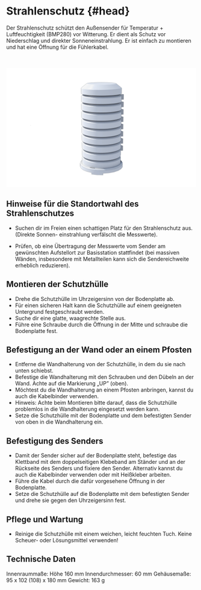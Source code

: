 # Strahlenschutz {#head}
<div class="description">Der Strahlenschutz schützt den Außensender für Temperatur + Luftfeuchtigkeit (BMP280) vor Witterung. Er dient als Schutz vor Niederschlag und direkter Sonneneinstrahlung. Er ist einfach zu montieren und hat eine Öffnung für die Fühlerkabel. </div>

<div class="line">
    <br>
    <br>
</div>

![Der Strahlenschutz](https://github.com/sensebox/resources/raw/master/gitbook_pictures/meteo.png)

## Hinweise für die Standortwahl des Strahlenschutzes
* Suchen  dir  im  Freien  einen  schattigen  Platz  für  den  Strahlenschutz  aus.  (Direkte  Sonnen-
einstrahlung verfälscht die Messwerte). 

* Prüfen, ob eine Übertragung der Messwerte vom Sender am gewünschten Aufstellort
zur  Basisstation  stattfindet  (bei  massiven  Wänden,  insbesondere  mit  Metallteilen  kann
sich die Sendereichweite erheblich reduzieren). 

## Montieren der Schutzhülle 

* Drehe die Schutzhülle im Uhrzeigersinn von der Bodenplatte ab. 
* Für einen sicheren Halt kann die Schutzhülle auf einem geeigneten Untergrund festgeschraubt werden.
* Suche dir eine glatte, waagrechte Stelle aus.
* Führe eine Schraube durch die Öffnung in der Mitte und schraube die Bodenplatte fest.

## Befestigung an der Wand oder an einem Pfosten
* Entferne die Wandhalterung von der Schutzhülle, in dem du sie nach unten schiebst.
* Befestige die Wandhalterung mit den Schrauben und den Dübeln an der Wand. Achte auf die Markierung „UP” (oben).
* Möchtest du die Wandhalterung an einem Pfosten anbringen, kannst du auch die Kabelbinder verwenden.
* Hinweis: Achte beim Montieren bitte darauf, dass die Schutzhülle problemlos in die Wandhalterung eingesetzt werden kann.
* Setze die Schutzhülle mit der Bodenplatte und dem befestigten Sender von oben in die Wandhalterung ein. 

## Befestigung des Senders
* Damit der Sender sicher auf der Bodenplatte steht, befestige das Klettband mit dem doppelseitigen Klebeband am Ständer und an der Rückseite des Senders und fixiere den Sender. Alternativ kannst du auch die Kabelbinder verwenden oder mit Heißkleber arbeiten.
* Führe die Kabel durch die dafür vorgesehene Öffnung in der Bodenplatte.
* Setze die Schutzhülle auf die Bodenplatte mit dem befestigten Sender und drehe sie gegen den Uhrzeigersinn fest.

## Pflege und Wartung
* Reinige die Schutzhülle mit einem weichen, leicht feuchten Tuch. Keine Scheuer- oder Lösungsmittel verwenden! 

## Technische Daten
Innenraummaße: Höhe 160 mm
Innendurchmesser: 60 mm
Gehäusemaße: 95 x 102 (108) x 180 mm
Gewicht: 163 g 

